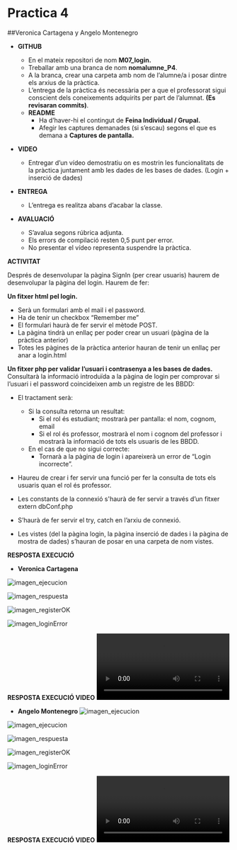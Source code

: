 
# Practica 4
##Veronica Cartagena y Angelo Montenegro

* **GITHUB**
    * En el mateix repositori de nom **M07_login.**
    * Treballar amb una branca de nom **nomalumne_P4**.
    * A la branca, crear una carpeta amb nom de l’alumne/a i posar dintre els arxius de la pràctica.
    * L’entrega de la pràctica és necessària per a que el professorat sigui conscient dels coneixements adquirits per part de l’alumnat. **(Es revisaran commits)**.
    * **README**
        * Ha d’haver-hi el contingut de **Feina Individual / Grupal.**
        * Afegir les captures demanades (si s’escau) segons el que es demana a **Captures de pantalla.**

* **VIDEO**
    * Entregar d’un vídeo demostratiu on es mostrin les funcionalitats de la pràctica juntament amb les dades de les bases de dades. (Login + inserció de dades)

* **ENTREGA**
    * L’entrega es realitza abans d’acabar la classe.

* **AVALUACIÓ**
    * S’avalua segons rúbrica adjunta.
    * Els errors de compilació resten 0,5 punt per error.
    * No presentar el vídeo representa suspendre la pràctica.



**ACTIVITAT**

Després de desenvolupar la pàgina SignIn (per crear usuaris) haurem de desenvolupar la pàgina del login. 
Haurem de fer:

**Un fitxer html  pel login.**
* Serà un formulari amb el mail i el password. 
* Ha de tenir un checkbox “Remember me”
* El formulari haurà de fer servir el mètode POST.
* La pàgina tindrà un enllaç per poder crear un usuari (pàgina de la pràctica anterior)
* Totes les pàgines de la pràctica anterior hauran de tenir un enllaç per anar a login.html

**Un fitxer php per validar l’usuari i contrasenya a les bases de dades.**
Consultarà la informació introduïda a la pàgina de login per comprovar si l’usuari i el password coincideixen amb un registre de les BBDD:
* El tractament serà:
    * Si la consulta retorna un resultat:
        * Si el rol és estudiant; mostrarà per pantalla: el nom, cognom, email
        * Si el rol és professor, mostrarà el nom i cognom del professor i mostrarà la informació de tots els usuaris de les BBDD.
    * En el cas de que no sigui correcte:
        * Tornarà a la pàgina de login i apareixerà un error de “Login incorrecte”.

* Haureu de crear i fer servir una funció per fer la consulta de tots els usuaris quan el rol és professor.
* Les constants de la connexió s'haurà de fer servir a través d’un fitxer extern dbConf.php
* S’haurà de fer servir el try, catch en l’arxiu de connexió.
* Les vistes (del la pàgina login, la pàgina inserció de dades i la pàgina de mostra de dades) s’hauran de posar en una carpeta de nom vistes.

**RESPOSTA EXECUCIÓ**
*   **Veronica Cartagena**

![imagen_ejecucion](img/login_veronica.png)

![imagen_respuesta](img/register_veronica.png)

![imagen_registerOK](img/registerOK_veronica.png)

![imagen_loginError](img/loginError_veronica.png)

**RESPOSTA EXECUCIÓ VIDEO**
![video](img/veronica_P4_video.mp4)


*   **Angelo Montenegro**
![imagen_ejecucion](img/registroUsuarioAlumno_angelo.png)

![imagen_ejecucion](img/incioSesionUsuarioAlumno_angelo.png)

![imagen_respuesta](img/muestra_loginIncorrecto_angelo.png)

![imagen_registerOK](img/muestra_pantalla_alumnoUsuario_angelo.png)

![imagen_loginError](img/muestra_pantalla_profesor_angelo.png)

**RESPOSTA EXECUCIÓ VIDEO**
![video](img/Funcionalidad_Practica4_Angelo.mp4)
